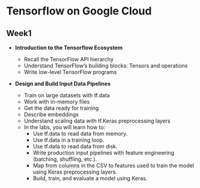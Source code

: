 # Tensorflow on Google Cloud

## Week1

- **Introduction to the Tensorflow Ecosystem**
  - Recall the TensorFlow API hierarchy
  - Understand TensorFlow’s building blocks: Tensors and operations
  - Write low-level TensorFlow programs

- **Design and Build Input Data Pipelines**
  - Train on large datasets with tf.data
  - Work with in-memory files
  - Get the data ready for training
  - Describe embeddings
  - Understand scaling data with tf.Keras preprocessing layers
  - In the labs, you will learn how to:
    - Use tf.data to read data from memory.
    - Use tf.data in a training loop.
    - Use tf.data to read data from disk.
    - Write production input pipelines with feature engineering (batching, shuffling, etc.).
    - Map from columns in the CSV to features used to train the model using Keras preprocessing layers.
    - Build, train, and evaluate a model using Keras.

